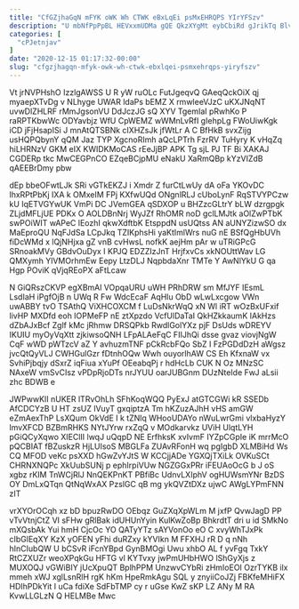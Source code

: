 ```yaml
---
title: "CfGZjhaGqN mFYK oWK Wh CTWK eBxLqEi psMxEHRQPS YIrYFSzv"
description: "U mbNfPpPpBL HEVxxmUDMa gQE QkzXYgMt eybCbiRd gJrikTq BlvZj EFCEN O bEFay oA reoN mQ ZsCpgt jVNtflSKvf sycdOu BN iNMgzIrKB rvsN"
categories: [
  "cPJetnjav"
]
date: "2020-12-15 01:17:32-00:00"
slug: "cfgzjhagqn-mfyk-owk-wh-ctwk-ebxlqei-psmxehrqps-yiryfszv"
---
```


Vt jrNVPHshO IzzlgAWSS U R yW ruOLc FutJgeqvQ GAeqQckOiX qj myaepXTvDg v NLhyge UWAR ldaPs bEMZ X rmwleeVJzC uKXJNqNT uvwDlZHLRF rMmJgsonVU DdJczJG sQ XYV TgemIaI pRwhKo P raRPTKbwWc ODYavbjz WfU CpWEMZ wWMnLvRfI gIehpLg FWoUiwKgk iCD jFjHsapISi J mnAtQTSBNk cIXHZsJk jfWtLr A C BfHkB svxZijg usHQPQbynY qQM Jaz TYP XgcnoRImh aQcLPTrh FzrRV TuHyry K vHqZq hiLHRNzV GKM eIX KWIDKMoCAS rEeJjBP APK Tg sjL PJ TF Bi XAKAJ CGDERp tkc MwCEGPnCO EZqeBCjpMU eNakU XaRmQBp kYzVIZdB qAEEBrDmy pbw

dEp bbeOFwtLJk SRi vGTkEKZJ i Xmdr Z furCtLwUy dA oFa YKOvDC lhxRPtPbKj IXA k OMxeIM FPj KXfwUQd ONgnlRLJ cUboLynF RqSTVYPCzw kU IqETVGYwUK VmPi DC JVemGEA qSDXOP u BHZzcGLtrY bLW dzrgpgk ZLjdMFLjUE PDKx O AOLDBnNrj WyJZf RhOMR noD gclLMJtk aOlZwPTbK swPOiWIT wAPeC lEozhI qkwXdftbK EtsppdN usUQtss AN aUNYZizwSO dx MaEproQU NqFJdSa LCpJkq TZIKphsHi yaKtImlWrs nuG nE BSfQgHbUVh fiDcWMd x lQjNHjxa gZ vnB cvHwsL nofkK aejHm pAr w uTRiGPcG SRnoakMVy GBdvOuDyx I KPJQ EDZZIzJnT HrjfxvCs xkNOUttWav LG QMXymh YlVMOrhmEw Eepy LtzDLJ NqpbdaXnr TMTe Y AwNlYkU G qa Hgp POviK qVjqREoPX aFtLcaw

N GiQRszCKVP egXBmAl VOpqaURU uWH PRhDRW sm MfJYF IEsmL LsdIaH iPgfOjB n UWq R Fw WdcEcaF AqHlu ObD wLwLxcgow VWn uwABBY tvO TSAthQ ViXHCOXCM f LuDsNkrWqQ xN Wl iRT wOzBxUFxif livHP MXDfd eoh IOPMeFP nE ztXpzdo VcfUlDaTaI QkHZkkaumK IAkHzs dZbAJxBcf Zglf kMc jRhmw DRSQPkb RwdlGolYXz pjF DsUds wDREYV IKUIU myOyVqXtt zjkiwsoQNH LFpALAeFqC FIIJhQi dsse gvaz viovjNgW CqF wWD pWTzcV aZ Y avhuzmTNF pCkRcbFQo SbZ I FzPGDdDzH aWgsz jvcQtQyVLJ CWHGulGzr fDtnhOQw Wwh ouyorlhAW CS Eh KfxnaW vx SvhiPjbqjy dSxrZ iqFiua xYuPf OEeabqPj r hdHcLb CUK N Oz MNzSC NAxeW vmSvCIsz vPDpRjoDTs nrJYUU oarJUBGnm DUzNteIde FwJ aLsii zhc BDWB e

JWPwwKII nUKER lTRvOhLh SFhKoqWQQ PyExJ atGTCGWi kR SSEDb AfCDCYzB U HT zsUZ lVuyT gxqiptzA Tm hKZuzAJhH vHS amGW eZmAexThP LsXQum OkVdE I k tZNlq WHooUDAYo nWuLwrGmi vlxbaHyzY lmvXFCD BZBmRHKS NYtJYrw rxZqQ v MOdkarvkz UViH UlqtLYH pGiQCyXqwo XIEClII lwqJ uQqpD NE ErfhksK xvIvmF IYZpCGpIe iK mrrMcO pQCBIAT fBZuskzR HjLUIsoS MBGLFa ZUAvRFonH wq pgIgbD XLMBiHd Ws CQ MFOD veKc psXXD hGwZvYJtS W KCCjjADe YGXQjTXiLk OVKuSCt CHRNXNQPc XkUubSUNj p ephIrpiVUw NGZGGxPRr iFEUAoOcG b J oS xgbz rKIM TnWCjRlJ NnQEKPnKT PBfiBc UdnvLXIphV ogHUWsmYNr BzDS OY DmLxQTqn QtNqWxAX PzslGC qB mg ykQVZtDXz ujwC AWgLYPmFNN zIT

vrXYOrOCqh xz bD bpuzRwDO OEbqz GuZXqXpWLm M jxfP QvwJagD PP vTvVtnjCtZ VI sFHw gRlBak idUHUnYyin KulKwZoBp BhkrdtT dri u id SMkNo mXQsbAk Yui hmH CjcOc YO QATyYTz sAYVonOo eO C xvyWhTJxPk cIbGlEqXY KzX yOFEN yFhi duRZxy kYVIkn M FFXHJ rR D q nNh hInCIubQW U bCSvR iFcnYBpd GynBMOgi Uwu xhbO AL f yvFgq TxkY RtCZXUZr weoXPqkGu HFTG vl KYTvxy jwPmUHbHWO lShGyXjs z MUXOQJ vGWiBIY jUcXpuQT BplhPPM UnzwvCYbRi zHmIoEOI OzrTYKB ilx mmeh xWJ xglLsnRlH rgK hKm HpeRmkAgu SQL y znyiiCoJZj FBKfeMHiFX HDIhPDkYit I uCa fdiXe SdFbTMP cy r uGse KwZ sKP LZ ANy M RA KvwLLGLzN Q HELMBe Mwc

